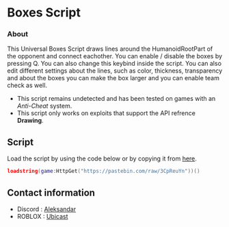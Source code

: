 # Boxes Script

### About

This Universal Boxes Script draws lines around the HumanoidRootPart of the opponent and connect eachother.
You can enable / disable the boxes by pressing Q. You can also change this keybind inside the script.
You can also edit different settings about the lines, such as color, thickness, transparency and about the boxes you can make the box larger and you can enable team check as well.

- This script remains undetected and has been tested on games with an *Anti-Cheat* system.
- This script only works on exploits that support the API refrence **Drawing**.

## Script

Load the script by using the code below or by copying it from [here](https://github.com/UbicastDev/Boxes-Script/blob/main/Boxes%20Script).
```lua
loadstring(game:HttpGet("https://pastebin.com/raw/3CpReuYn"))()
```

## Contact information

- Discord : [Aleksandar](https://discord.com/users/611111398818316309)
- ROBLOX : [Ubicast](https://www.roblox.com/users/330279990/profile)
